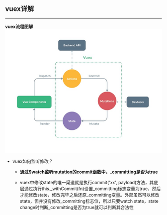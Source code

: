 ## vuex详解
---

**vuex流程图解**
![](https://github.com/Small-inn/study-diary/blob/master/image/vuex-pro.jpeg)

* vuex如何监听修改？
    - **通过$watch监听mutation的commit函数中，_committing是否为true**
    
    - vuex中修改state的唯一渠道就是执行commit('xx', payload)方法，其底层通过执行this._withCommit(fn)设置_committing标志变量为true，然后才能修改state，修改完毕之后还原_committing变量。外部虽然可以修改state，但并没有修改_committing标志位，所以只要watch state，state change时判断_committing是否为true就可以判断其合法性
